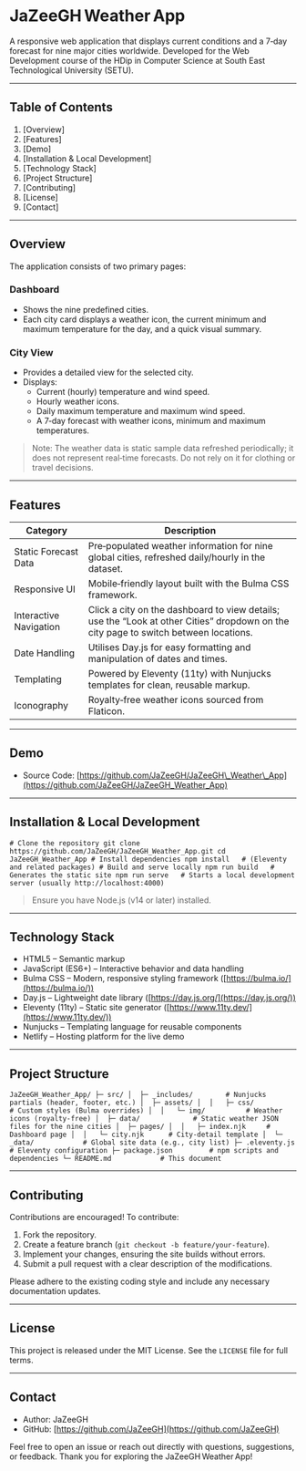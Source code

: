 # JaZeeGH Weather App

A responsive web application that displays current conditions and a 7‑day forecast for nine major cities worldwide. Developed for the Web Development course of the HDip in Computer Science at South East Technological University (SETU).

* * *

## Table of Contents

1.  [Overview]
2.  [Features]
3.  [Demo]
4.  [Installation & Local Development]
5.  [Technology Stack]
6.  [Project Structure]
7.  [Contributing]
8.  [License]
9.  [Contact]

* * *

## Overview

The application consists of two primary pages:

### Dashboard

*   Shows the nine predefined cities.
*   Each city card displays a weather icon, the current minimum and maximum temperature for the day, and a quick visual summary.

### City View

*   Provides a detailed view for the selected city.
*   Displays:
    *   Current (hourly) temperature and wind speed.
    *   Hourly weather icons.
    *   Daily maximum temperature and maximum wind speed.
    *   A 7‑day forecast with weather icons, minimum and maximum temperatures.

> Note: The weather data is static sample data refreshed periodically; it does not represent real‑time forecasts. Do not rely on it for clothing or travel decisions.

* * *

## Features

| Category | Description |
| --- | --- |
| Static Forecast Data | Pre‑populated weather information for nine global cities, refreshed daily/hourly in the dataset. |
| Responsive UI | Mobile‑friendly layout built with the Bulma CSS framework. |
| Interactive Navigation | Click a city on the dashboard to view details; use the “Look at other Cities” dropdown on the city page to switch between locations. |
| Date Handling | Utilises Day.js for easy formatting and manipulation of dates and times. |
| Templating | Powered by Eleventy (11ty) with Nunjucks templates for clean, reusable markup. |
| Iconography | Royalty‑free weather icons sourced from Flaticon. |

* * *

## Demo

*   Source Code: [https://github.com/JaZeeGH/JaZeeGH\_Weather\_App](https://github.com/JaZeeGH/JaZeeGH_Weather_App)

* * *

## Installation & Local Development

`# Clone the repository git clone https://github.com/JaZeeGH/JaZeeGH_Weather_App.git cd JaZeeGH_Weather_App # Install dependencies npm install   # (Eleventy and related packages) # Build and serve locally npm run build   # Generates the static site npm run serve   # Starts a local development server (usually http://localhost:4000)`

> Ensure you have Node.js (v14 or later) installed.

* * *

## Technology Stack

*   HTML5 – Semantic markup
*   JavaScript (ES6+) – Interactive behavior and data handling
*   Bulma CSS – Modern, responsive styling framework ([https://bulma.io/](https://bulma.io/))
*   Day.js – Lightweight date library ([https://day.js.org/](https://day.js.org/))
*   Eleventy (11ty) – Static site generator ([https://www.11ty.dev/](https://www.11ty.dev/))
*   Nunjucks – Templating language for reusable components
*   Netlify – Hosting platform for the live demo

* * *

## Project Structure

`JaZeeGH_Weather_App/ ├─ src/ │  ├─ _includes/        # Nunjucks partials (header, footer, etc.) │  ├─ assets/ │  │   ├─ css/          # Custom styles (Bulma overrides) │  │   └─ img/          # Weather icons (royalty‑free) │  ├─ data/             # Static weather JSON files for the nine cities │  ├─ pages/ │  │   ├─ index.njk     # Dashboard page │  │   └─ city.njk      # City‑detail template │  └─ _data/            # Global site data (e.g., city list) ├─ .eleventy.js         # Eleventy configuration ├─ package.json         # npm scripts and dependencies └─ README.md            # This document`

* * *

## Contributing

Contributions are encouraged! To contribute:

1.  Fork the repository.
2.  Create a feature branch (`git checkout -b feature/your-feature`).
3.  Implement your changes, ensuring the site builds without errors.
4.  Submit a pull request with a clear description of the modifications.

Please adhere to the existing coding style and include any necessary documentation updates.

* * *

## License

This project is released under the MIT License. See the `LICENSE` file for full terms.

* * *

## Contact

*   Author: JaZeeGH
*   GitHub: [https://github.com/JaZeeGH](https://github.com/JaZeeGH)

Feel free to open an issue or reach out directly with questions, suggestions, or feedback. Thank you for exploring the JaZeeGH Weather App!
